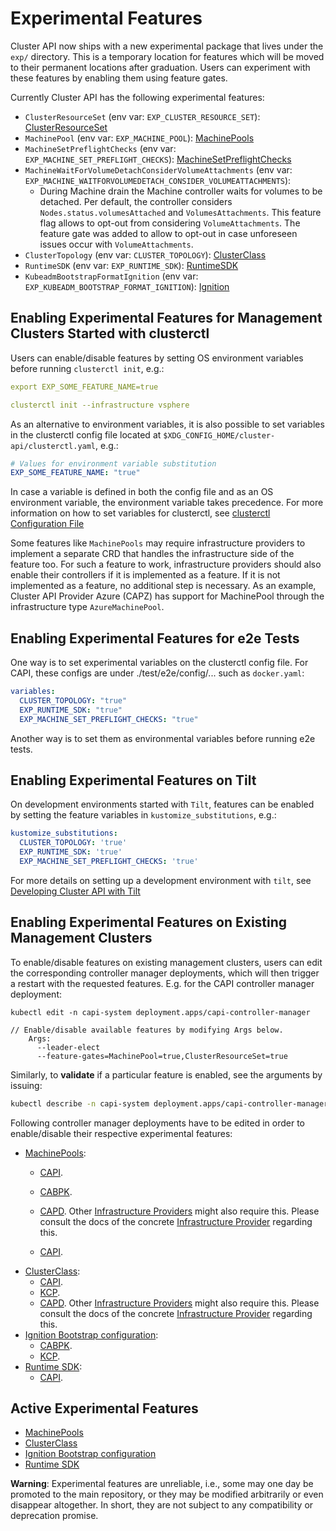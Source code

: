 # Experimental Features

Cluster API now ships with a new experimental package that lives under the `exp/` directory. This is a
temporary location for features which will be moved to their permanent locations after graduation. Users can experiment with these features by enabling them using feature gates.

Currently Cluster API has the following experimental features:
* `ClusterResourceSet` (env var: `EXP_CLUSTER_RESOURCE_SET`): [ClusterResourceSet](./cluster-resource-set.md)
* `MachinePool` (env var: `EXP_MACHINE_POOL`): [MachinePools](./machine-pools.md)
* `MachineSetPreflightChecks` (env var: `EXP_MACHINE_SET_PREFLIGHT_CHECKS`): [MachineSetPreflightChecks](./machineset-preflight-checks.md)
* `MachineWaitForVolumeDetachConsiderVolumeAttachments` (env var: `EXP_MACHINE_WAITFORVOLUMEDETACH_CONSIDER_VOLUMEATTACHMENTS`):
  * During Machine drain the Machine controller waits for volumes to be detached. Per default, the controller considers
    `Nodes.status.volumesAttached` and `VolumesAttachments`. This feature flag allows to opt-out from considering `VolumeAttachments`.
    The feature gate was added to allow to opt-out in case unforeseen issues occur with `VolumeAttachments`.
* `ClusterTopology` (env var: `CLUSTER_TOPOLOGY`): [ClusterClass](./cluster-class/index.md)
* `RuntimeSDK` (env var: `EXP_RUNTIME_SDK`): [RuntimeSDK](./runtime-sdk/index.md)
* `KubeadmBootstrapFormatIgnition` (env var: `EXP_KUBEADM_BOOTSTRAP_FORMAT_IGNITION`): [Ignition](./ignition.md)

## Enabling Experimental Features for Management Clusters Started with clusterctl

Users can enable/disable features by setting OS environment variables before running `clusterctl init`, e.g.:

```yaml
export EXP_SOME_FEATURE_NAME=true

clusterctl init --infrastructure vsphere
```

As an alternative to environment variables, it is also possible to set variables in the clusterctl config file located at `$XDG_CONFIG_HOME/cluster-api/clusterctl.yaml`, e.g.:
```yaml
# Values for environment variable substitution
EXP_SOME_FEATURE_NAME: "true"
```
In case a variable is defined in both the config file and as an OS environment variable, the environment variable takes precedence.
For more information on how to set variables for clusterctl, see [clusterctl Configuration File](../../clusterctl/configuration.md)

Some features like `MachinePools` may require infrastructure providers to implement a separate CRD that handles the infrastructure side of the feature too.
For such a feature to work, infrastructure providers should also enable their controllers if it is implemented as a feature. If it is not implemented as a feature, no additional step is necessary.
As an example, Cluster API Provider Azure (CAPZ) has support for MachinePool through the infrastructure type `AzureMachinePool`.

## Enabling Experimental Features for e2e Tests

One way is to set experimental variables on the clusterctl config file. For CAPI, these configs are under ./test/e2e/config/... such as `docker.yaml`:
```yaml
variables:
  CLUSTER_TOPOLOGY: "true"
  EXP_RUNTIME_SDK: "true"
  EXP_MACHINE_SET_PREFLIGHT_CHECKS: "true"
```

Another way is to set them as environmental variables before running e2e tests.

## Enabling Experimental Features on Tilt

On development environments started with `Tilt`, features can be enabled by setting the feature variables in `kustomize_substitutions`, e.g.:

```yaml
kustomize_substitutions:
  CLUSTER_TOPOLOGY: 'true'
  EXP_RUNTIME_SDK: 'true'
  EXP_MACHINE_SET_PREFLIGHT_CHECKS: 'true'
```

For more details on setting up a development environment with `tilt`, see [Developing Cluster API with Tilt](../../developer/core/tilt.md)

## Enabling Experimental Features on Existing Management Clusters

To enable/disable features on existing management clusters, users can edit the corresponding controller manager
deployments, which will then trigger a restart with the requested features. E.g. for the CAPI controller manager
deployment:

```
kubectl edit -n capi-system deployment.apps/capi-controller-manager
```
```
// Enable/disable available features by modifying Args below.
    Args:
      --leader-elect
      --feature-gates=MachinePool=true,ClusterResourceSet=true
```

Similarly, to **validate** if a particular feature is enabled, see the arguments by issuing:

```bash
kubectl describe -n capi-system deployment.apps/capi-controller-manager
```

Following controller manager deployments have to be edited in order to enable/disable their respective experimental features:

* [MachinePools](./machine-pools.md):
  * [CAPI](https://cluster-api.sigs.k8s.io/reference/glossary.html?highlight=Gloss#capi).
  * [CABPK](https://cluster-api.sigs.k8s.io/reference/glossary.html?highlight=Gloss#cabpk).
  * [CAPD](https://cluster-api.sigs.k8s.io/reference/glossary.html?highlight=Providers#capd). Other [Infrastructure Providers](https://cluster-api.sigs.k8s.io/reference/glossary.html?highlight=Providers#infrastructure-provider)
    might also require this. Please consult the docs of the concrete [Infrastructure Provider](https://cluster-api.sigs.k8s.io/reference/providers#infrastructure)
    regarding this.

  * [CAPI](https://cluster-api.sigs.k8s.io/reference/glossary.html?highlight=Gloss#capi).
* [ClusterClass](./cluster-class/index.md):
  * [CAPI](https://cluster-api.sigs.k8s.io/reference/glossary.html?highlight=Gloss#capi).
  * [KCP](https://cluster-api.sigs.k8s.io/reference/glossary.html?highlight=Gloss#kcp).
  * [CAPD](https://cluster-api.sigs.k8s.io/reference/glossary.html?highlight=Providers#capd). Other [Infrastructure Providers](https://cluster-api.sigs.k8s.io/reference/glossary.html?highlight=Providers#infrastructure-provider)
    might also require this. Please consult the docs of the concrete [Infrastructure Provider](https://cluster-api.sigs.k8s.io/reference/providers#infrastructure)
    regarding this.
* [Ignition Bootstrap configuration](./ignition.md):
  * [CABPK](https://cluster-api.sigs.k8s.io/reference/glossary.html?highlight=Gloss#cabpk).
  * [KCP](https://cluster-api.sigs.k8s.io/reference/glossary.html?highlight=Gloss#kcp).
* [Runtime SDK](runtime-sdk/index.md):
  * [CAPI](https://cluster-api.sigs.k8s.io/reference/glossary.html?highlight=Gloss#capi).

## Active Experimental Features

* [MachinePools](./machine-pools.md)
* [ClusterClass](./cluster-class/index.md)
* [Ignition Bootstrap configuration](./ignition.md)
* [Runtime SDK](runtime-sdk/index.md)

**Warning**: Experimental features are unreliable, i.e., some may one day be promoted to the main repository, or they may be modified arbitrarily or even disappear altogether.
In short, they are not subject to any compatibility or deprecation promise.
